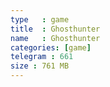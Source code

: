 ```yaml
---
type   : game
title  : Ghosthunter
name   : Ghosthunter
categories: [game]
telegram : 661
size : 761 MB
---
```



